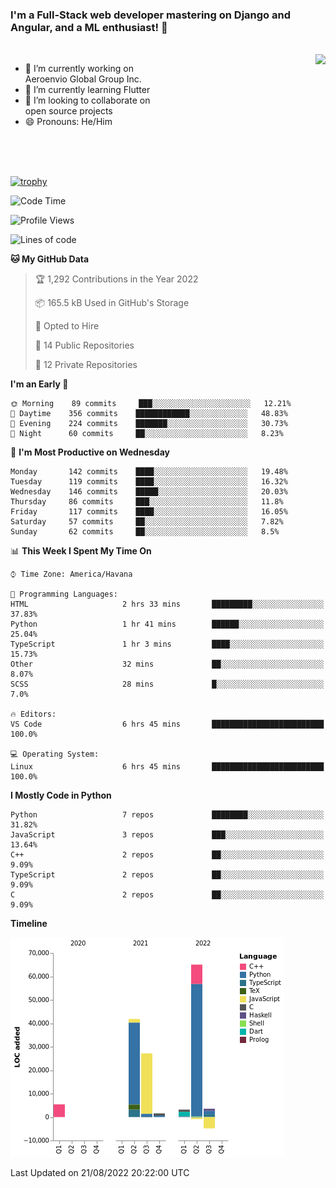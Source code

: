 ### I'm a Full-Stack web developer mastering on Django and Angular, and a ML enthusiast!  👋

<br/>

<img align="right" height="250"  src="https://media1.giphy.com/media/qgQUggAC3Pfv687qPC/giphy.gif?cid=ecf05e470ttfxgsj072btembitu1zn4ti3t3cdyg4jo5b3by&rid=giphy.gif&ct=g" />

 <div style="width:50%">
    <ul>
      <li>🔭 I’m currently working on Aeroenvio Global Group Inc.</li>
      <li>🌱 I’m currently learning Flutter</li>
      <li>👯 I’m looking to collaborate on open source projects</li>
      <li>😄 Pronouns: He/Him</li>
<!--       <li>⚡ Fun fact: I started my first professional project for a company as web dev without knowing any JS </li> -->
    </ul>
  </div>
  
<br/><br/><br/>

[![trophy](https://github-profile-trophy.vercel.app/?username=dfg-98&row=3&column=3&theme=monokai)](https://github.com/ryo-ma/github-profile-trophy)


<!--START_SECTION:waka-->
![Code Time](http://img.shields.io/badge/Code%20Time-402%20hrs%2014%20mins-blue)

![Profile Views](http://img.shields.io/badge/Profile%20Views-0-blue)

![Lines of code](https://img.shields.io/badge/From%20Hello%20World%20I%27ve%20Written-142%20Thousand%20lines%20of%20code-blue)

**🐱 My GitHub Data** 

> 🏆 1,292 Contributions in the Year 2022
 > 
> 📦 165.5 kB Used in GitHub's Storage 
 > 
> 💼 Opted to Hire
 > 
> 📜 14 Public Repositories 
 > 
> 🔑 12 Private Repositories  
 > 
**I'm an Early 🐤** 

```text
🌞 Morning    89 commits     ███░░░░░░░░░░░░░░░░░░░░░░   12.21% 
🌆 Daytime    356 commits    ████████████░░░░░░░░░░░░░   48.83% 
🌃 Evening    224 commits    ███████░░░░░░░░░░░░░░░░░░   30.73% 
🌙 Night      60 commits     ██░░░░░░░░░░░░░░░░░░░░░░░   8.23%

```
📅 **I'm Most Productive on Wednesday** 

```text
Monday       142 commits    ████░░░░░░░░░░░░░░░░░░░░░   19.48% 
Tuesday      119 commits    ████░░░░░░░░░░░░░░░░░░░░░   16.32% 
Wednesday    146 commits    █████░░░░░░░░░░░░░░░░░░░░   20.03% 
Thursday     86 commits     ███░░░░░░░░░░░░░░░░░░░░░░   11.8% 
Friday       117 commits    ████░░░░░░░░░░░░░░░░░░░░░   16.05% 
Saturday     57 commits     ██░░░░░░░░░░░░░░░░░░░░░░░   7.82% 
Sunday       62 commits     ██░░░░░░░░░░░░░░░░░░░░░░░   8.5%

```


📊 **This Week I Spent My Time On** 

```text
⌚︎ Time Zone: America/Havana

💬 Programming Languages: 
HTML                     2 hrs 33 mins       █████████░░░░░░░░░░░░░░░░   37.83% 
Python                   1 hr 41 mins        ██████░░░░░░░░░░░░░░░░░░░   25.04% 
TypeScript               1 hr 3 mins         ████░░░░░░░░░░░░░░░░░░░░░   15.73% 
Other                    32 mins             ██░░░░░░░░░░░░░░░░░░░░░░░   8.07% 
SCSS                     28 mins             █░░░░░░░░░░░░░░░░░░░░░░░░   7.0%

🔥 Editors: 
VS Code                  6 hrs 45 mins       █████████████████████████   100.0%

💻 Operating System: 
Linux                    6 hrs 45 mins       █████████████████████████   100.0%

```

**I Mostly Code in Python** 

```text
Python                   7 repos             ████████░░░░░░░░░░░░░░░░░   31.82% 
JavaScript               3 repos             ███░░░░░░░░░░░░░░░░░░░░░░   13.64% 
C++                      2 repos             ██░░░░░░░░░░░░░░░░░░░░░░░   9.09% 
TypeScript               2 repos             ██░░░░░░░░░░░░░░░░░░░░░░░   9.09% 
C                        2 repos             ██░░░░░░░░░░░░░░░░░░░░░░░   9.09%

```


**Timeline**

![Chart not found](https://raw.githubusercontent.com/dfg-98/dfg-98/main/charts/bar_graph.png) 


 Last Updated on 21/08/2022 20:22:00 UTC
<!--END_SECTION:waka-->
